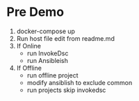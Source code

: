 # Pre Demo
1. docker-compose up
2. Run host file edit from readme.md
3. If Online
    * run InvokeDsc
    * run Ansibleish
4. If Offline
    * run offline project
    * modify ansiblish to exclude common
    * run projects skip invokedsc
